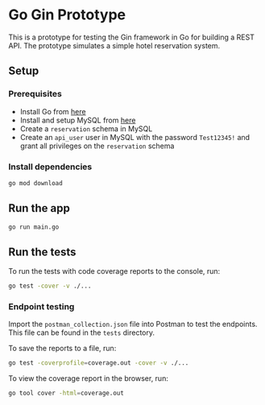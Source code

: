 # Go Gin Prototype

This is a prototype for testing the Gin framework in Go for building a REST API. The prototype simulates a simple hotel reservation system.

## Setup

### Prerequisites

- Install Go from [here](https://golang.org/doc/install)
- Install and setup MySQL from [here](https://dev.mysql.com/doc/mysql-installation-excerpt/8.0/en/)
- Create a `reservation` schema in MySQL
- Create an `api_user` user in MySQL with the password `Test12345!` and grant all privileges on the `reservation` schema

### Install dependencies

```bash
go mod download
```

## Run the app

```bash
go run main.go
```

## Run the tests

To run the tests with code coverage reports to the console, run:

```bash
go test -cover -v ./...
```

### Endpoint testing

Import the `postman_collection.json` file into Postman to test the endpoints. This file can be found in the `tests` directory.

To save the reports to a file, run:

```bash
go test -coverprofile=coverage.out -cover -v ./...
```

To view the coverage report in the browser, run:

```bash
go tool cover -html=coverage.out
```
